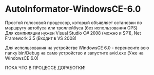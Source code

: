 # AutoInformator-WindowsCE-6.0
Простой голосовой процессор, который объявляет остановки по маршруту автобуса или троллейбуса (без использования GPS)  
Для компиляции нужен Visual Studio C# 2008 (можно и SP1), Net Framework 3.5 (Входит в VS 2008)  
 
Для использования на устройстве WindowsCE 6.0 - перенесите всю папку bin/Debug на само устройство и запустите avid.exe (Уже на WindowsCE 6.0)

ПОКА ЧТО В ПРОЦЕССЕ ДОРАБОТКИ!
